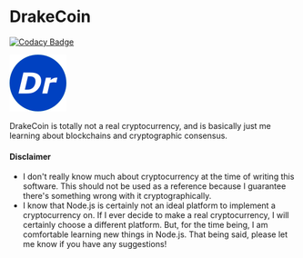 # DrakeCoin

[![Codacy Badge](https://api.codacy.com/project/badge/Grade/08bd440505384869b9e5bbe23137a70c)](https://www.codacy.com/app/ihatecsv/DrakeCoin?utm_source=github.com&amp;utm_medium=referral&amp;utm_content=ihatecsv/DrakeCoin&amp;utm_campaign=Badge_Grade)

![DrakeCoin](https://raw.githubusercontent.com/ihatecsv/DrakeCoin/master/drakecoin.png)

DrakeCoin is totally not a real cryptocurrency, and is basically just me learning about blockchains and cryptographic consensus.

#### Disclaimer
* I don't really know much about cryptocurrency at the time of writing this software. This should not be used as a reference because I guarantee there's something wrong with it cryptographically.
* I know that Node.js is certainly not an ideal platform to implement a cryptocurrency on. If I ever decide to make a real cryptocurrency, I will certainly choose a different platform. But, for the time being, I am comfortable learning new things in Node.js. That being said, please let me know if you have any suggestions!
